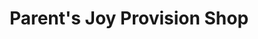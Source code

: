 ---
title: "Parent's Joy Provision Shop"
url: /gbarnga/parents-joy-provision-shop/
shop: Lebensmittel
---